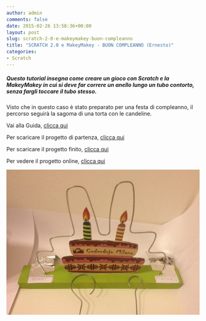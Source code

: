 ```yaml
---
author: admin
comments: false
date: 2015-02-26 13:58:36+00:00
layout: post
slug: scratch-2-0-e-makeymakey-buon-compleanno
title: "SCRATCH 2.0 e MakeyMakey - BUON COMPLEANNO (Ernesto)"
categories:
- Scratch
---
```


##### Questo tutorial insegna come creare un gioco con Scratch e la MakeyMakey in cui si deve far correre un anello lungo un tubo contorto, senza fargli toccare il tubo stesso.

Visto che in questo caso è stato preparato per una festa di compleanno, il percorso seguirà la sagoma di una torta con le candeline.

Vai alla Guida, <a href="https://drive.google.com/file/d/0B3FGUG-ENxwNUmJLcU1YSFVGamc/view?usp=sharing" target="new">clicca qui</a>

Per scaricare il progetto di partenza, <a href="https://drive.google.com/file/d/0B3FGUG-ENxwNWEVKVFZQV3I1M3c/view?usp=sharing" target="new">clicca qui</a>

Per scaricare il progetto finito, <a href="https://drive.google.com/file/d/0B3FGUG-ENxwNM3VKeFdlOXlveUk/view?usp=sharing" target="new">clicca qui</a>

Per vedere il progetto online, <a href="//scratch.mit.edu/projects/53735028/" target="new">clicca qui</a>

![ScreenShot](/assets/uploads/2015/02/ScreenShot-e1424959017965.jpg)
